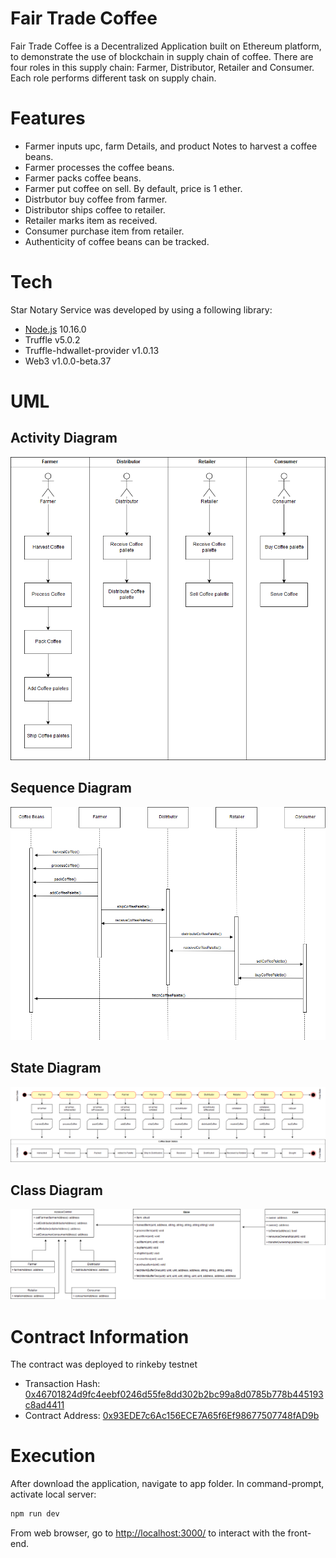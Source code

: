 # Fair Trade Coffee

Fair Trade Coffee is a Decentralized Application built on Ethereum platform, to demonstrate the use of blockchain in supply chain of coffee. There are four roles in this supply chain: Farmer, Distributor, Retailer and Consumer. Each role performs different task on supply chain.

# Features
- Farmer inputs upc, farm Details, and product Notes to harvest a coffee beans.
- Farmer processes the coffee beans.
- Farmer packs coffee beans.
- Farmer put coffee on sell. By default, price is 1 ether.
- Distrbutor buy coffee from farmer.
- Distributor ships coffee to retailer.
- Retailer marks item as received.
- Consumer purchase item from retailer.
- Authenticity of coffee beans can be tracked.

# Tech
Star Notary Service was developed by using a following library:
- [Node.js](https://nodejs.org/en/) 10.16.0
- Truffle v5.0.2
- Truffle-hdwallet-provider v1.0.13
- Web3 v1.0.0-beta.37

# UML

## Activity Diagram

![Activity](/UML/ActivityDiagram.png)

## Sequence Diagram

![Sequence](UML/SequenceDiagram.png)

## State Diagram

![State](UML/StateDiagram.png)

## Class Diagram

![Class](UML/ClassDiagram.png)

# Contract Information
The contract was deployed to rinkeby testnet

- Transaction Hash: [0x46701824d9fc4eebf0246d55fe8dd302b2bc99a8d0785b778b445193c8ad4411](https://rinkeby.etherscan.io/tx/0x46701824d9fc4eebf0246d55fe8dd302b2bc99a8d0785b778b445193c8ad4411)
- Contract Address: [0x93EDE7c6Ac156ECE7A65f6Ef98677507748fAD9b](https://rinkeby.etherscan.io/address/0x93ede7c6ac156ece7a65f6ef98677507748fad9b)

# Execution
After download the application, navigate to app folder. In command-prompt, activate local server:
```sh
npm run dev
```
From web browser, go to [http://localhost:3000/](http://localhost:3000/) to interact with the front-end.